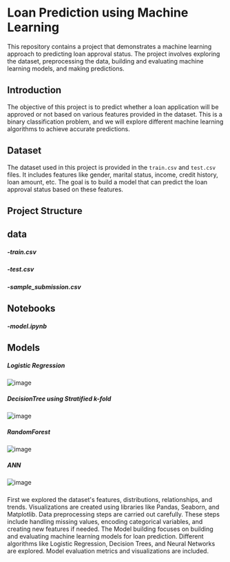 # Loan Prediction using Machine Learning
This repository contains a project that demonstrates a machine learning approach to predicting loan approval status. The project involves exploring the dataset, preprocessing the data, building and evaluating machine learning models, and making predictions.

## Introduction
The objective of this project is to predict whether a loan application will be approved or not based on various features provided in the dataset. This is a binary classification problem, and we will explore different machine learning algorithms to achieve accurate predictions.

## Dataset
The dataset used in this project is provided in the `train.csv` and `test.csv` files. It includes features like gender, marital status, income, credit history, loan amount, etc. The goal is to build a model that can predict the loan approval status based on these features.

## Project Structure


## data
#####  -train.csv
#####  -test.csv
#####  -sample_submission.csv
##  Notebooks
#####  -model.ipynb
## Models
#####  Logistic Regression

![image](https://github.com/harjot-singh-16/Loan_Predictor/assets/104484529/df2ddf2c-0bac-442e-af6b-836e3a9d1828)

#####  DecisionTree using Stratified k-fold

![image](https://github.com/harjot-singh-16/Loan_Predictor/assets/104484529/ad636fad-6d5a-4171-8dd3-fe92d431e8c1)

#####  RandomForest

![image](https://github.com/harjot-singh-16/Loan_Predictor/assets/104484529/07d96734-f1ed-41dc-9817-d4d775d5708b)

#####  ANN

![image](https://github.com/harjot-singh-16/Loan_Predictor/assets/104484529/9da93f55-16ca-4227-a3b3-02b769f92930)

#####
First we explored the dataset's features, distributions, relationships, and trends. Visualizations are created using libraries like Pandas, Seaborn, and Matplotlib. Data preprocessing steps are carried out carefully. These steps include handling missing values, encoding categorical variables, and creating new features if needed.
The Model building focuses on building and evaluating machine learning models for loan prediction. Different algorithms like Logistic Regression, Decision Trees, and Neural Networks are explored. Model evaluation metrics and visualizations are included.

